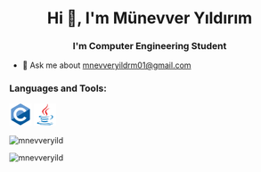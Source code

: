 <h1 align="center">Hi 👋, I'm Münevver Yıldırım </h1>
<h3 align="center">I'm Computer Engineering Student</h3>
</p>
  
- 💬 Ask me about mnevveryildrm01@gmail.com
  

<h3 align="left">Languages and Tools:</h3>
<p <a href="https://www.cprogramming.com/" target="_blank" rel="noreferrer"> <img src="https://raw.githubusercontent.com/devicons/devicon/master/icons/c/c-original.svg" alt="c" width="40" height="40"/> </a> <a </a> <a href="https://www.java.com" target="_blank" rel="noreferrer"> <img src="https://raw.githubusercontent.com/devicons/devicon/master/icons/java/java-original.svg" alt="java" width="40" height="40"/> </a> <a> </a> 

<p><img align="center" src="https://github-readme-stats.vercel.app/api/top-langs?username=mnevveryild&show_icons=true&locale=en&layout=compact" alt="mnevveryild" /></p>

<p align="left"> <img src="https://komarev.com/ghpvc/?username=mnevveryild&label=Profile%20views&color=0e75b6&style=flat" alt="mnevveryild" /> </p>




